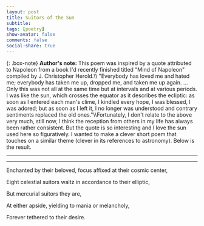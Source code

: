 ```yaml
---
layout: post
title: Suitors of the Sun
subtitle: 
tags: [poetry]
show-avatar: false
comments: false
social-share: true
---
```


{: .box-note}
**Author's note:** This poem was inspired by a quote attributed to Napoleon from a book I'd recently finished titled "Mind of Napoleon" compiled by J. Christopher Herold.\\\\
"Everybody has loved me and hated me; everybody has taken me up, dropped me, and taken me up again. ... Only this was not all at the same time but at intervals and at various periods. I was like the sun, which crosses the equator as it describes the ecliptic: as soon as I entered each man's clime, I kindled every hope, I was blessed, I was adored; but as soon as I left it, I no longer was understood and contrary sentiments replaced the old ones."\\\\Fortunately, I don't relate to the above very much, still now, I think the reception from others in my life has always been rather consistent. But the quote is so interesting and I love the sun used here so figuratively. I wanted to make a clever short poem that touches on a similar theme (clever in its references to astronomy). Below is the result.

---
---

Enchanted by their beloved, focus affixed at their cosmic center,

Eight celestial suitors waltz in accordance to their elliptic,

But mercurial suitors they are,

At either apside, yielding to mania or melancholy,

Forever tethered to their desire.

